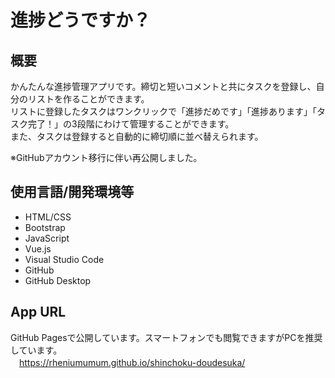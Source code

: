 # 進捗どうですか？

## 概要
かんたんな進捗管理アプリです。締切と短いコメントと共にタスクを登録し、自分のリストを作ることができます。<br>
リストに登録したタスクはワンクリックで「進捗だめです」「進捗あります」「タスク完了！」の3段階にわけて管理することができます。<br>
また、タスクは登録すると自動的に締切順に並べ替えられます。<br>

※GitHubアカウント移行に伴い再公開しました。<br>
  
## 使用言語/開発環境等
 - HTML/CSS
 - Bootstrap
 - JavaScript
 - Vue.js
 - Visual Studio Code
 - GitHub
 - GitHub Desktop

## App URL
GitHub Pagesで公開しています。スマートフォンでも閲覧できますがPCを推奨しています。<br>
　https://rheniumumum.github.io/shinchoku-doudesuka/
